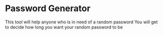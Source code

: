 # Password Generator
This tool will help anyone who is in need of a random password
You will get to decide how long you want your random password to be
